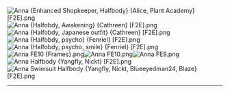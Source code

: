 ![Anna {Enhanced Shopkeeper, Halfbody} {Alice, Plant Academy} [F2E].png](https://raw.githubusercontent.com/Klokinator/FE-Repo/main/Portrait%20Repository/Cameo%20Characters%20(Anna%20and%20Jake)/Halfbodies/Anna%20(Enhanced%20Shopkeeper,%20Halfbody)%20%7BAlice,%20Plant%20Academy%7D%20%5BF2E%5D.png "Anna {Enhanced Shopkeeper, Halfbody} {Alice, Plant Academy} [F2E].png")![Anna {Halfobdy, Awakening} {Cathreen} [F2E].png](https://raw.githubusercontent.com/Klokinator/FE-Repo/main/Portrait%20Repository/Cameo%20Characters%20(Anna%20and%20Jake)/Halfbodies/Anna%20(Halfobdy,%20Awakening)%20%7BCathreen%7D%20%5BF2E%5D.png "Anna {Halfobdy, Awakening} {Cathreen} [F2E].png")![Anna {Halfobdy, Japanese outfit} {Cathreen} [F2E].png](https://raw.githubusercontent.com/Klokinator/FE-Repo/main/Portrait%20Repository/Cameo%20Characters%20(Anna%20and%20Jake)/Halfbodies/Anna%20(Halfobdy,%20Japanese%20outfit)%20%7BCathreen%7D%20%5BF2E%5D.png "Anna {Halfobdy, Japanese outfit} {Cathreen} [F2E].png")![Anna {Halfobdy, psycho} {Fenriel} [F2E].png](https://raw.githubusercontent.com/Klokinator/FE-Repo/main/Portrait%20Repository/Cameo%20Characters%20(Anna%20and%20Jake)/Halfbodies/Anna%20(Halfobdy,%20psycho)%20%7BFenriel%7D%20%5BF2E%5D.png "Anna {Halfobdy, psycho} {Fenriel} [F2E].png")![Anna {Halfobdy, psycho, smile} {Fenriel} [F2E].png](https://raw.githubusercontent.com/Klokinator/FE-Repo/main/Portrait%20Repository/Cameo%20Characters%20(Anna%20and%20Jake)/Halfbodies/Anna%20(Halfobdy,%20psycho,%20smile)%20%7BFenriel%7D%20%5BF2E%5D.png "Anna {Halfobdy, psycho, smile} {Fenriel} [F2E].png")![Anna FE10 {Frames}.png](https://raw.githubusercontent.com/Klokinator/FE-Repo/main/Portrait%20Repository/Cameo%20Characters%20(Anna%20and%20Jake)/Halfbodies/Anna%20FE10%20%7BFrames%7D.png "Anna FE10 {Frames}.png")![Anna FE10.png](https://raw.githubusercontent.com/Klokinator/FE-Repo/main/Portrait%20Repository/Cameo%20Characters%20(Anna%20and%20Jake)/Halfbodies/Anna%20FE10.png "Anna FE10.png")![Anna FE9.png](https://raw.githubusercontent.com/Klokinator/FE-Repo/main/Portrait%20Repository/Cameo%20Characters%20(Anna%20and%20Jake)/Halfbodies/Anna%20FE9.png "Anna FE9.png")![Anna Halfbody {Yangfly, Nickt} [F2E].png](https://raw.githubusercontent.com/Klokinator/FE-Repo/main/Portrait%20Repository/Cameo%20Characters%20(Anna%20and%20Jake)/Halfbodies/Anna%20Halfbody%20%7BYangfly,%20Nickt%7D%20%5BF2E%5D.png "Anna Halfbody {Yangfly, Nickt} [F2E].png")![Anna Swimsuit Halfbody {Yangfly, Nickt, Blueeyedman24, Blaze} [F2E].png](https://raw.githubusercontent.com/Klokinator/FE-Repo/main/Portrait%20Repository/Cameo%20Characters%20(Anna%20and%20Jake)/Halfbodies/Anna%20Swimsuit%20Halfbody%20%7BYangfly,%20Nickt,%20Blueeyedman24,%20Blaze%7D%20%5BF2E%5D.png "Anna Swimsuit Halfbody {Yangfly, Nickt, Blueeyedman24, Blaze} [F2E].png")



----

